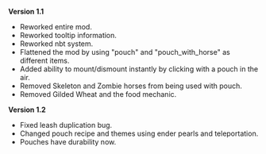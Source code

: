 **Version 1.1**

* Reworked entire mod.
* Reworked tooltip information.
* Reworked nbt system.
* Flattened the mod by using "pouch" and "pouch\_with\_horse" as different items.
* Added ability to mount/dismount instantly by clicking with a pouch in the air.
* Removed Skeleton and Zombie horses from being used with pouch.
* Removed Gilded Wheat and the food mechanic.

**Version 1.2**

* Fixed leash duplication bug.
* Changed pouch recipe and themes using ender pearls and teleportation. 
* Pouches have durability now.